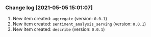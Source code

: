 ### Change log [2021-05-05 15:01:07]
1. New item created: `aggregate` (version: `0.0.1`)
2. New item created: `sentiment_analysis_serving` (version: `0.0.1`)
3. New item created: `describe` (version: `0.0.1`)

